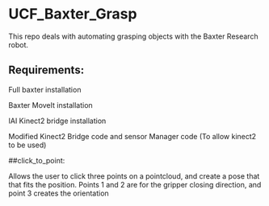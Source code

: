 # UCF_Baxter_Grasp

This repo deals with automating grasping objects with the Baxter Research robot.

## Requirements:

Full baxter installation

Baxter MoveIt installation

IAI Kinect2 bridge installation

Modified Kinect2 Bridge code and sensor Manager code (To allow kinect2 to be used)

##click_to_point: 

Allows the user to click three points on a pointcloud, and create a pose that that fits the position. Points 1 and 2 are for the gripper closing direction, and point 3 creates the orientation
